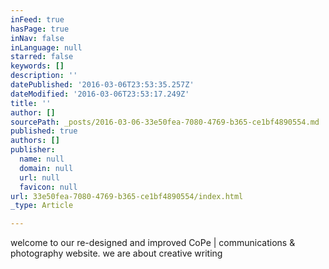 ```yaml
---
inFeed: true
hasPage: true
inNav: false
inLanguage: null
starred: false
keywords: []
description: ''
datePublished: '2016-03-06T23:53:35.257Z'
dateModified: '2016-03-06T23:53:17.249Z'
title: ''
author: []
sourcePath: _posts/2016-03-06-33e50fea-7080-4769-b365-ce1bf4890554.md
published: true
authors: []
publisher:
  name: null
  domain: null
  url: null
  favicon: null
url: 33e50fea-7080-4769-b365-ce1bf4890554/index.html
_type: Article

---
```

welcome to our re-designed and improved CoPe | communications & photography website.  we are about creative writing